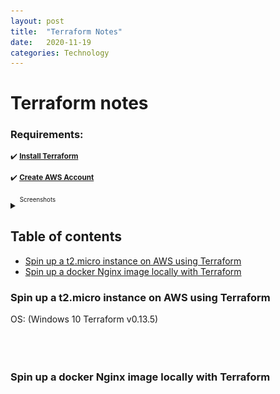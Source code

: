 ```yaml
---
layout: post
title:  "Terraform Notes"
date:   2020-11-19
categories: Technology
---
```

<link rel="stylesheet" type="text/css" media="all" href="assets/css/markdown_styles.css" />

# Terraform notes #
### Requirements:
<sup>:heavy_check_mark: <strong>[Install Terraform](https://www.terraform.io/downloads.html)</strong></sup>
  
<sup>:heavy_check_mark: <strong>[Create AWS Account](https://console.aws.amazon.com/console)</strong></sup>
<br />
<details><summary><sup><sup>Screenshots<sup></sup></summary>
<p>
<img src="assets/img/blog/terraform/aws.png">

</p>
</details>
  
## Table of contents

- [Spin up a t2.micro instance on AWS using Terraform](#Spin-up-a-t2.micro-instance-on-AWS-using-Terraform)
- [Spin up a docker Nginx image locally with Terraform](#Spin-up-a-docker-Nginx-image-locally-with-Terraform)

### Spin up a t2.micro instance on AWS using Terraform
OS: (Windows 10 Terraform v0.13.5)
<br />
<br />
<br />
<br />






### Spin up a docker Nginx image locally with Terraform
